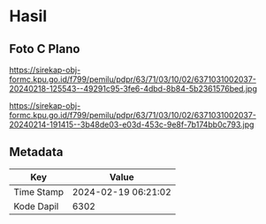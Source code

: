# Hasil

## Foto C Plano

https://sirekap-obj-formc.kpu.go.id/f799/pemilu/pdpr/63/71/03/10/02/6371031002037-20240218-125543--49291c95-3fe6-4dbd-8b84-5b2361576bed.jpg

https://sirekap-obj-formc.kpu.go.id/f799/pemilu/pdpr/63/71/03/10/02/6371031002037-20240214-191415--3b48de03-e03d-453c-9e8f-7b174bb0c793.jpg


## Metadata

| Key        | Value               |
| ---------- | ------------------- |
| Time Stamp | 2024-02-19 06:21:02 |
| Kode Dapil | 6302                |



